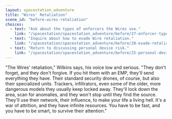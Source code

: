```yaml
---
layout: spacestation_adventure
title: "Wires' Retaliation"
scene_id: "before-wires-retaliation"
choices:
  - text: "Ask about the types of enforcers the Wires use."
    link: "/spacestation/spacestation_adventure/before/27-enforcer-types"
  - text: "Inquire about how to evade Wire retaliation."
    link: "/spacestation/spacestation_adventure/before/28-evade-retaliation"
  - text: "Return to discussing personal device risk."
    link: "/spacestation/spacestation_adventure/before/25-personal-device-risk"
---
```


"The Wires' retaliation," Wilkins says, his voice low and serious. "They don't forget, and they don't forgive. If you hit them with an EMP, they'll send everything they have. Their standard security drones, of course, but also their specialized units. Trackers, infiltrators, even some of the older, more dangerous models they usually keep locked away. They'll lock down the area, scan for anomalies, and they won't stop until they find the source. They'll use their network, their influence, to make your life a living hell. It's a war of attrition, and they have infinite resources. You have to be fast, and you have to be smart, to survive their attention."
